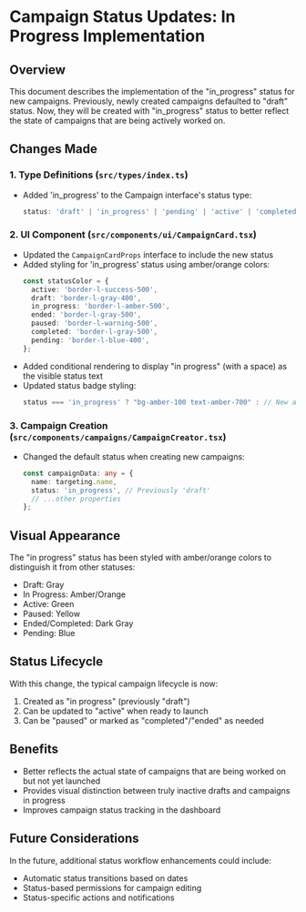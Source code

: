 # Campaign Status Updates: In Progress Implementation

## Overview

This document describes the implementation of the "in_progress" status for new campaigns. Previously, newly created campaigns defaulted to "draft" status. Now, they will be created with "in_progress" status to better reflect the state of campaigns that are being actively worked on.

## Changes Made

### 1. Type Definitions (`src/types/index.ts`)

- Added 'in_progress' to the Campaign interface's status type:
  ```typescript
  status: 'draft' | 'in_progress' | 'pending' | 'active' | 'completed' | 'paused';
  ```

### 2. UI Component (`src/components/ui/CampaignCard.tsx`)

- Updated the `CampaignCardProps` interface to include the new status
- Added styling for 'in_progress' status using amber/orange colors:
  ```typescript
  const statusColor = {
    active: 'border-l-success-500',
    draft: 'border-l-gray-400',
    in_progress: 'border-l-amber-500',
    ended: 'border-l-gray-500',
    paused: 'border-l-warning-500',
    completed: 'border-l-gray-500',
    pending: 'border-l-blue-400',
  };
  ```
- Added conditional rendering to display "in progress" (with a space) as the visible status text
- Updated status badge styling:
  ```typescript
  status === 'in_progress' ? "bg-amber-100 text-amber-700" : // New amber styling
  ```

### 3. Campaign Creation (`src/components/campaigns/CampaignCreator.tsx`)

- Changed the default status when creating new campaigns:
  ```typescript
  const campaignData: any = {
    name: targeting.name,
    status: 'in_progress', // Previously 'draft'
    // ...other properties
  };
  ```

## Visual Appearance

The "in progress" status has been styled with amber/orange colors to distinguish it from other statuses:

- Draft: Gray
- In Progress: Amber/Orange
- Active: Green
- Paused: Yellow
- Ended/Completed: Dark Gray
- Pending: Blue

## Status Lifecycle

With this change, the typical campaign lifecycle is now:

1. Created as "in progress" (previously "draft")
2. Can be updated to "active" when ready to launch
3. Can be "paused" or marked as "completed"/"ended" as needed

## Benefits

- Better reflects the actual state of campaigns that are being worked on but not yet launched
- Provides visual distinction between truly inactive drafts and campaigns in progress
- Improves campaign status tracking in the dashboard

## Future Considerations

In the future, additional status workflow enhancements could include:
- Automatic status transitions based on dates
- Status-based permissions for campaign editing
- Status-specific actions and notifications

